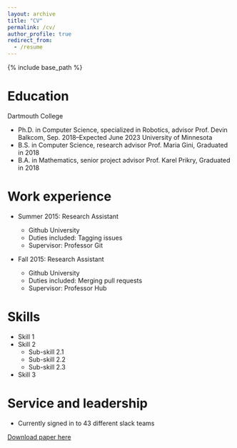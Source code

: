 ```yaml
---
layout: archive
title: "CV"
permalink: /cv/
author_profile: true
redirect_from:
  - /resume
---
```


{% include base_path %}

Education
======
Dartmouth College 
* Ph.D. in Computer Science, specialized in Robotics, advisor Prof. Devin Balkcom, Sep. 2018–Expected June 2023
University of Minnesota
* B.S. in Computer Science, research advisor Prof. Maria Gini, Graduated in 2018
* B.A. in Mathematics, senior project advisor Prof. Karel Prikry, Graduated in 2018


Work experience
======
* Summer 2015: Research Assistant
  * Github University
  * Duties included: Tagging issues
  * Supervisor: Professor Git

* Fall 2015: Research Assistant
  * Github University
  * Duties included: Merging pull requests
  * Supervisor: Professor Hub
  
Skills
======
* Skill 1
* Skill 2
  * Sub-skill 2.1
  * Sub-skill 2.2
  * Sub-skill 2.3
* Skill 3


  
Service and leadership
======
* Currently signed in to 43 different slack teams

[Download paper here](http://academicpages.github.io/files/paper3.pdf)